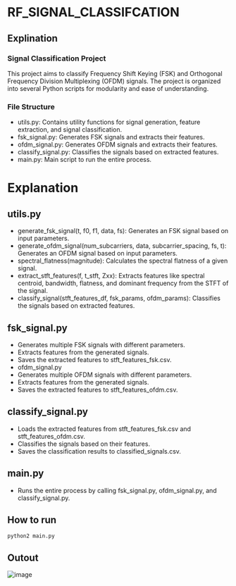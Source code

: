 # RF_SIGNAL_CLASSIFCATION

## Explination
### Signal Classification Project
This project aims to classify Frequency Shift Keying (FSK) and Orthogonal Frequency Division Multiplexing (OFDM) signals. The project is organized into several Python scripts for modularity and ease of understanding.

### File Structure
* utils.py: Contains utility functions for signal generation, feature extraction, and signal classification.
* fsk_signal.py: Generates FSK signals and extracts their features.
* ofdm_signal.py: Generates OFDM signals and extracts their features.
* classify_signal.py: Classifies the signals based on extracted features.
* main.py: Main script to run the entire process.

# Explanation
## utils.py
* generate_fsk_signal(t, f0, f1, data, fs): Generates an FSK signal based on input parameters.
* generate_ofdm_signal(num_subcarriers, data, subcarrier_spacing, fs, t): Generates an OFDM signal based on input parameters.
* spectral_flatness(magnitude): Calculates the spectral flatness of a given signal.
* extract_stft_features(f, t_stft, Zxx): Extracts features like spectral centroid, bandwidth, flatness, and dominant frequency from the STFT of the signal.
* classify_signal(stft_features_df, fsk_params, ofdm_params): Classifies the signals based on extracted features.

## fsk_signal.py
* Generates multiple FSK signals with different parameters.
* Extracts features from the generated signals.
* Saves the extracted features to stft_features_fsk.csv.
* ofdm_signal.py
* Generates multiple OFDM signals with different parameters.
* Extracts features from the generated signals.
* Saves the extracted features to stft_features_ofdm.csv.

## classify_signal.py
* Loads the extracted features from stft_features_fsk.csv and stft_features_ofdm.csv.
* Classifies the signals based on their features.
* Saves the classification results to classified_signals.csv.

## main.py
* Runs the entire process by calling fsk_signal.py, ofdm_signal.py, and classify_signal.py.

## How to run 
```
python2 main.py
```

## Outout
![image](https://github.com/user-attachments/assets/fa63fd64-de94-4fce-a8f5-e6119c25222a)

